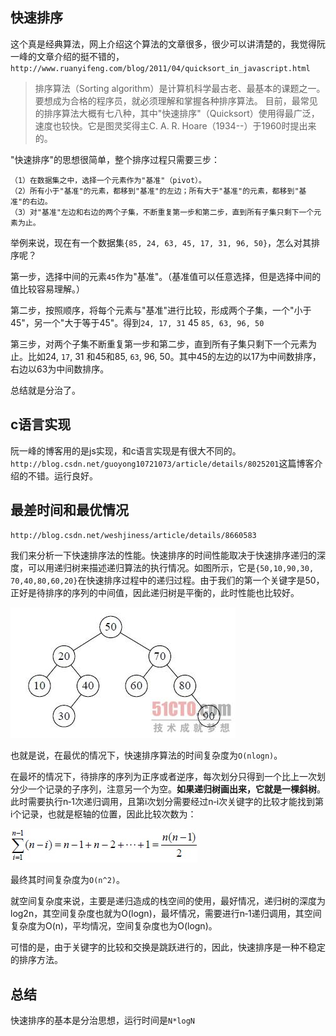 ## 快速排序

这个真是经典算法，网上介绍这个算法的文章很多，很少可以讲清楚的，我觉得阮一峰的文章介绍的挺不错的，`http://www.ruanyifeng.com/blog/2011/04/quicksort_in_javascript.html`

> 排序算法（Sorting algorithm）是计算机科学最古老、最基本的课题之一。要想成为合格的程序员，就必须理解和掌握各种排序算法。
目前，最常见的排序算法大概有七八种，其中"快速排序"（Quicksort）使用得最广泛，速度也较快。它是图灵奖得主C. A. R. Hoare（1934--）于1960时提出来的。

"快速排序"的思想很简单，整个排序过程只需要三步：

```
（1）在数据集之中，选择一个元素作为"基准"（pivot）。
（2）所有小于"基准"的元素，都移到"基准"的左边；所有大于"基准"的元素，都移到"基准"的右边。
（3）对"基准"左边和右边的两个子集，不断重复第一步和第二步，直到所有子集只剩下一个元素为止。
```

举例来说，现在有一个数据集`{85, 24, 63, 45, 17, 31, 96, 50}`，怎么对其排序呢？

第一步，选择中间的元素`45`作为"基准"。（基准值可以任意选择，但是选择中间的值比较容易理解。）

第二步，按照顺序，将每个元素与"基准"进行比较，形成两个子集，一个"小于45"，另一个"大于等于45"。得到`24, 17, 31` 45 `85, 63, 96, 50`

第三步，对两个子集不断重复第一步和第二步，直到所有子集只剩下一个元素为止。比如24, `17`, 31 和45和85, `63`, 96, 50。其中45的左边的以17为中间数排序，右边以63为中间数排序。

总结就是分治了。

## c语言实现

阮一峰的博客用的是js实现，和c语言实现是有很大不同的。`http://blog.csdn.net/guoyong10721073/article/details/8025201`这篇博客介绍的不错。运行良好。

## 最差时间和最优情况

`http://blog.csdn.net/weshjiness/article/details/8660583`

我们来分析一下快速排序法的性能。快速排序的时间性能取决于快速排序递归的深度，可以用递归树来描述递归算法的执行情况。如图所示，它是`{50,10,90,30, 70,40,80,60,20}`在快速排序过程中的递归过程。由于我们的第一个关键字是50，正好是待排序的序列的中间值，因此递归树是平衡的，此时性能也比较好。

<img src="medias/222536597.jpg">

也就是说，在最优的情况下，快速排序算法的时间复杂度为`O(nlogn)`。

在最坏的情况下，待排序的序列为正序或者逆序，每次划分只得到一个比上一次划分少一个记录的子序列，注意另一个为空。**如果递归树画出来，它就是一棵斜树**。此时需要执行n‐1次递归调用，且第i次划分需要经过n‐i次关键字的比较才能找到第i个记录，也就是枢轴的位置，因此比较次数为：

<img src="medias/222653304.jpg">

最终其时间复杂度为`O(n^2)`。

就空间复杂度来说，主要是递归造成的栈空间的使用，最好情况，递归树的深度为log2n，其空间复杂度也就为O(logn)，最坏情况，需要进行n‐1递归调用，其空间复杂度为O(n)，平均情况，空间复杂度也为O(logn)。

可惜的是，由于关键字的比较和交换是跳跃进行的，因此，快速排序是一种不稳定的排序方法。

## 总结

快速排序的基本是分治思想，运行时间是`N*logN`